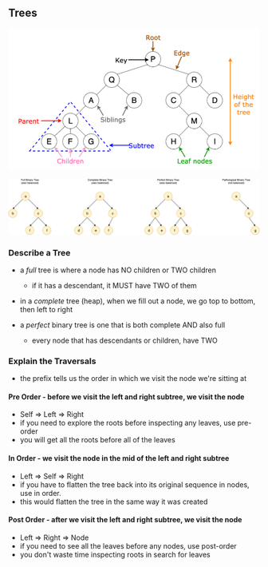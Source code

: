 ## Trees

![Tree Labeled](../images/treeLabeled.png)

![Types of Trees](../images/typesOfTrees.png)

### Describe a Tree

- a *full* tree is where a node has NO children or TWO children
    - if it has a descendant, it MUST have TWO of them

- in a *complete* tree (heap), when we fill out a node, we go top to bottom, then left to right

- a *perfect* binary tree is one that is both complete AND also full
    - every node that has descendants or children, have TWO

### Explain the Traversals
- the prefix tells us the order in which we visit the node we're sitting at

#### Pre Order - before we visit the left and right subtree, we visit the node
- Self => Left => Right
- if you need to explore the roots before inspecting any leaves, use pre-order
- you will get all the roots before all of the leaves

#### In Order - we visit the node in the mid of the left and right subtree
- Left => Self => Right
- if you have to flatten the tree back into its original sequence in nodes, use in order.
- this would flatten the tree in the same way it was created

#### Post Order - after we visit the left and right subtree, we visit the node
- Left => Right => Node
- if you need to see all the leaves before any nodes, use post-order
- you don't waste time inspecting roots in search for leaves
